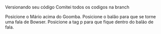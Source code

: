 Versionando seu código
Comitei todos os codigos na branch

 Posicione o Mário acima do Goomba. 
 Posicione o balão para que se torne uma fala de Bowser. 
  Posicione a tag p para que fique dentro do balão de fala. 